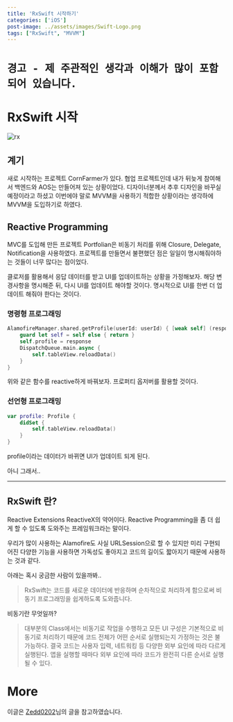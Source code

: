 ```yaml
---
title: 'RxSwift 시작하기'
categories: ['iOS']
post-image: ../assets/images/Swift-Logo.png
tags: ["RxSwift", "MVVM"]
---
```


# `경고 - 제 주관적인 생각과 이해가 많이 포함되어 있습니다.`
# RxSwift 시작
![rx](https://user-images.githubusercontent.com/80687913/158733963-bdfd586b-dbf8-4558-95ad-57c1a7a424b1.png)

## 계기
새로 시작하는 프로젝트 CornFarmer가 있다.
협업 프로젝트인데 내가 뒤늦게 참여해서 백엔드와 AOS는 만들어져 있는 상황이었다.
디자이너분께서 추후 디자인을 바꾸실 예정이라고 하셨고 이번에야 말로 MVVM을 사용하기 적합한 상황이라는 생각하에 MVVM을 도입하기로 하였다.

## Reactive Programming
MVC를 도입해 만든 프로젝트 Portfolian은 비동기 처리를 위해 Closure, Delegate, Notification을 사용하였다.
프로젝트를 만들면서 불편했던 점은 일일이 명시해줘야하는 것들이 너무 많다는 점이었다.

클로저를 활용해서 응답 데이터를 받고 UI를 업데이트하는 상황을 가정해보자.
해당 변경사항을 명시해준 뒤, 다시 UI를 업데이트 해야할 것이다. 명시적으로 UI를 한번 더 업데이트 해줘야 한다는 것이다.

### 명령형 프로그래밍
```swift
AlamofireManager.shared.getProfile(userId: userId) { [weak self] (response) in
    guard let self = self else { return }
    self.profile = response
    DispatchQueue.main.async {
        self.tableView.reloadData()
    }
}
```
위와 같은 함수를 reactive하게 바꿔보자.
프로퍼티 옵저버를 활용할 것이다.

### 선언형 프로그래밍
```swift
var profile: Profile {
    didSet {
        self.tableView.reloadData()
    }
}
```
profile이라는 데이터가 바뀌면 UI가 업데이트 되게 된다.

아니 그래서..

---

## RxSwift 란?
Reactive Extensions ReactiveX의 약어이다. Reactive Programming을 좀 더 쉽게 할 수 있도록 도와주는 프레임워크라는 말이다.

우리가 많이 사용하는 Alamofire도 사실 URLSession으로 할 수 있지만 미리 구현되어진 다양한 기능을 사용하면 가독성도 좋아지고 코드의 길이도 짧아지기 때문에 사용하는 것과 같다.

아래는 혹시 궁금한 사람이 있을까봐..

> RxSwift는 코드를 새로운 데이터에 반응하며 순차적으로 처리하게 함으로써 비동기 프로그래밍을 쉽게하도록 도와줍니다.

비동기란 무엇일까?
> 대부분의 Class에서는 비동기로 작업을 수행하고 모든 UI 구성은 기본적으로 비동기로 처리하기 때문에 코드 전체가 어떤 순서로 실행되는지 가정하는 것은 불가능하다.
결국 코드는 사용자 입력, 네트워킹 등 다양한 외부 요인에 따라 다르게 실행된다. 앱을 실행할 때마다 외부 요인에 따라 코드가 완전히 다른 순서로 실행될 수 있다.

# More

이글은 [Zedd0202](https://zeddios.tistory.com/689)님의 글을 참고하였습니다.
